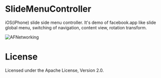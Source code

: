 SlideMenuController
===========================

iOS(iPhone) slide side menu controller. It's demo of facebook.app like slide global menu, switching of navigation, content view, rotation transform.


![AFNetworking](http://engineering.gowalla.com/AFNetworking/afnetworking-logo.png "AFNetworking")

License
===============

Licensed under the Apache License, Version 2.0.
